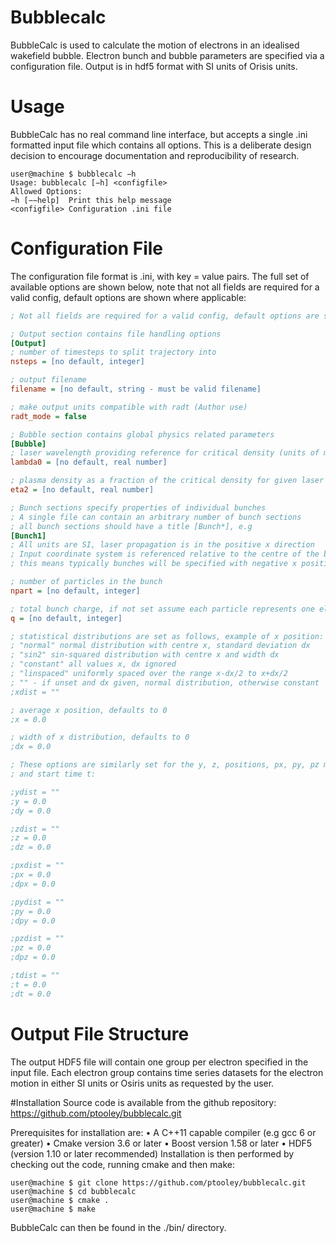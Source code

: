 # Bubblecalc
BubbleCalc is used to calculate the motion of electrons in an idealised wakefield
bubble. Electron bunch and bubble parameters are specified via a configuration
file. Output is in hdf5 format with SI units of Orisis units.

# Usage
BubbleCalc has no real command line interface, but accepts a
single .ini formatted input file which contains all options. This is a deliberate
design decision to encourage documentation and reproducibility of research.
```
user@machine $ bubblecalc −h
Usage: bubblecalc [−h] <configfile>
Allowed Options:
−h [−−help]  Print this help message
<configfile> Configuration .ini file
```

# Configuration File
The configuration file format is .ini, with key = value pairs. The full set of available options are shown below, note that not all fields are required for a valid config, default options are shown where applicable:

```ini
; Not all fields are required for a valid config, default options are shown where applicable

; Output section contains file handling options
[Output]
; number of timesteps to split trajectory into
nsteps = [no default, integer]

; output filename
filename = [no default, string - must be valid filename]

; make output units compatible with radt (Author use)
radt_mode = false

; Bubble section contains global physics related parameters
[Bubble]
; laser wavelength providing reference for critical density (units of meters)
lambda0 = [no default, real number]

; plasma density as a fraction of the critical density for given laser wavelength
eta2 = [no default, real number]

; Bunch sections specify properties of individual bunches
; A single file can contain an arbitrary number of bunch sections
; all bunch sections should have a title [Bunch*], e.g
[Bunch1]
; All units are SI, laser propagation is in the positive x direction
; Input coordinate system is referenced relative to the centre of the bubble
; this means typically bunches will be specified with negative x position

; number of particles in the bunch
npart = [no default, integer]

; total bunch charge, if not set assume each particle represents one electron
q = [no default, integer]

; statistical distributions are set as follows, example of x position:
; "normal" normal distribution with centre x, standard deviation dx
; "sin2" sin-squared distribution with centre x and width dx
; "constant" all values x, dx ignored
; "linspaced" uniformly spaced over the range x-dx/2 to x+dx/2
; "" - if unset and dx given, normal distribution, otherwise constant
;xdist = ""

; average x position, defaults to 0
;x = 0.0

; width of x distribution, defaults to 0
;dx = 0.0

; These options are similarly set for the y, z, positions, px, py, pz momentum distributions
; and start time t:

;ydist = ""
;y = 0.0
;dy = 0.0

;zdist = ""
;z = 0.0
;dz = 0.0

;pxdist = ""
;px = 0.0
;dpx = 0.0

;pydist = ""
;py = 0.0
;dpy = 0.0

;pzdist = ""
;pz = 0.0
;dpz = 0.0

;tdist = ""
;t = 0.0
;dt = 0.0
```
# Output File Structure

The output HDF5 file will contain one group per electron specified in the input
file. Each electron group contains time series datasets for the electron motion in
either SI units or Osiris units as requested by the user.

#Installation
Source code is available from the github repository: https://github.com/ptooley/bubblecalc.git

Prerequisites for installation are:
• A C++11 capable compiler (e.g gcc 6 or greater)
• Cmake version 3.6 or later
• Boost version 1.58 or later
• HDF5 (version 1.10 or later recommended)
Installation is then performed by checking out the code, running cmake and
then make:

```
user@machine $ git clone https://github.com/ptooley/bubblecalc.git
user@machine $ cd bubblecalc
user@machine $ cmake .
user@machine $ make
```
BubbleCalc can then be found in the ./bin/ directory.
